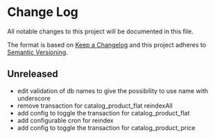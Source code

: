 # Change Log
All notable changes to this project will be documented in this file.

The format is based on [Keep a Changelog](http://keepachangelog.com/)
and this project adheres to [Semantic Versioning](http://semver.org/).


## Unreleased 
- edit validation of db names to give the possibility to use name with underscore
- remove transaction for catalog_product_flat reindexAll
- add config to toggle the transaction for catalog_product_flat
- add configurable cron for reindex
- add config to toggle the transaction for catalog_product_price

